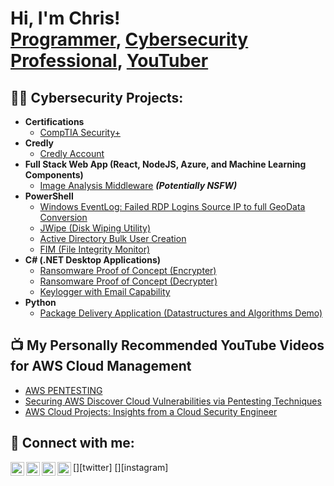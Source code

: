 <h1>Hi, I'm Chris! <br/><a href="https://github.com/joshmadakor1">Programmer</a>, <a href="https://www.linkedin.com/in/joshmadakor/">Cybersecurity Professional</a>, <a href="https://www.youtube.com/c/joshmadakor">YouTuber</a></h1>

<h2>👨‍💻 Cybersecurity Projects:</h2>

- <b>Certifications</b>
  - [CompTIA Security+](https://www.credly.com/users/chris-diosa/)
- <b>Credly</b>
  - [Credly Account](https://www.credly.com/users/chris-diosa/)
- <b>Full Stack Web App (React, NodeJS, Azure, and Machine Learning Components)</b>
  - [Image Analysis Middleware](https://github.com/joshmadakor1/4chan-Image-Analysis-Middleware-C964) <b><i>(Potentially NSFW)</b></i>
- <b>PowerShell</b>
  - [Windows EventLog: Failed RDP Logins Source IP to full GeoData Conversion](https://github.com/joshmadakor1/Sentinel-Lab)
  - [JWipe (Disk Wiping Utility)](https://github.com/joshmadakor1/Jwipe.PowerShell)
  - [Active Directory Bulk User Creation](https://github.com/joshmadakor1/AD_PS)
  - [FIM (File Integrity Monitor)](https://github.com/joshmadakor1/PowerShell-Integrity-FIM)
- <b>C# (.NET Desktop Applications)</b>
  - [Ransomware Proof of Concept (Encrypter)](https://github.com/joshmadakor1/EncrypterPOC)
  - [Ransomware Proof of Concept (Decrypter)](https://github.com/joshmadakor1/DecrypterPOC)
  - [Keylogger with Email Capability](https://github.com/joshmadakor1/Key-Logger-With-Email)
- <b>Python</b>
  - [Package Delivery Application (Datastructures and Algorithms Demo)](https://github.com/joshmadakor1/Package-Delivery-Pathfinding-Algorithm)

<h2>📺 My Personally Recommended YouTube Videos for AWS Cloud Management</h2>

- [AWS PENTESTING]([https://www.youtube.com/watch?v=a83ASGn_V_s](https://www.youtube.com/watch?v=IbqjtqTeyr0))
- [Securing AWS Discover Cloud Vulnerabilities via Pentesting Techniques]([https://www.youtube.com/watch?v=uHy3oM7NnoU](https://www.youtube.com/watch?v=fg_hey18tio))
- [AWS Cloud Projects: Insights from a Cloud Security Engineer]([https://www.youtube.com/watch?v=N-L9hklSlNk](https://www.youtube.com/watch?v=JMUeoVu5RRg))


<h2> 🤳 Connect with me:</h2>

[<img align="left" alt="JoshMadakor | YouTube" width="22px" src="https://cdn.jsdelivr.net/npm/simple-icons@v3/icons/youtube.svg" />][youtube]
[<img align="left" alt="JoshMadakor | Twitter" width="22px" src="https://cdn.jsdelivr.net/npm/simple-icons@v3/icons/twitter.svg" />][twitter]
[<img align="left" alt="JoshMadakor | LinkedIn" width="22px" src="https://cdn.jsdelivr.net/npm/simple-icons@v3/icons/linkedin.svg" />][linkedin]
[<img align="left" alt="JoshMadakor | Instagram" width="22px" src="https://cdn.jsdelivr.net/npm/simple-icons@v3/icons/instagram.svg" />][instagram]

[youtube]: (https://www.youtube.com/@CyberMindset1/featured)
[linkedin]: (https://www.linkedin.com/in/secureyourdata/)

<!--
**joshmadakor1/joshmadakor1** is a ✨ _special_ ✨ repository because its `README.md` (this file) appears on your GitHub profile.

Here are some ideas to get you started:

- 🔭 I’m currently working on ...
- 🌱 I’m currently learning ...
- 👯 I’m looking to collaborate on healthcare security including vulnerability protections in the medical industry. 
- 🤔 I’m looking for help with ...
- 💬 Ask me about VM Management, Email Security Controls, AWS Cloud, NIST. 
- 📫 How to reach me: ...
- ⚡ Fun fact: Pizza is my CHEAT MEAL. 
-->
